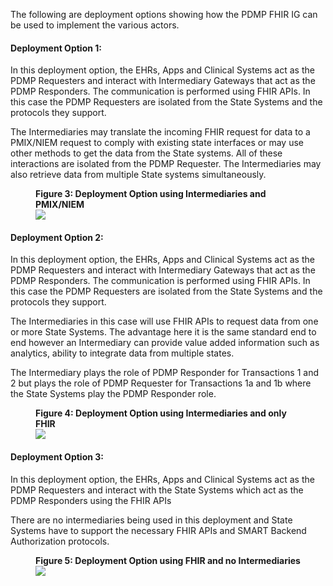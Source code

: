The following are deployment options showing how the PDMP FHIR IG can be used to implement the various actors.

#### Deployment Option 1:

In this deployment option, the EHRs, Apps and Clinical Systems act as the PDMP Requesters and interact with Intermediary Gateways that act as the PDMP Responders. The communication is performed using FHIR APIs. In this case the PDMP Requesters are isolated from the State  Systems and the protocols they support.

The Intermediaries may translate the incoming FHIR request for data to a PMIX/NIEM request to comply with existing state interfaces or may use other methods to get the data from the State  systems. All of these interactions are isolated from the PDMP Requester. The Intermediaries may also retrieve data from multiple State  systems simultaneously.

<div>
<figure class="figure">
<figcaption class="figure-caption"><strong>Figure 3: Deployment Option using Intermediaries and PMIX/NIEM</strong></figcaption>
  <img src="dep-option-1.png" style="float:none">  
    </p>
</figure>
</div>


#### Deployment Option 2:

In this deployment option, the EHRs, Apps and Clinical Systems act as the PDMP Requesters and interact with Intermediary Gateways that act as the PDMP Responders. The communication is performed using FHIR APIs. In this case the PDMP Requesters are isolated from the State  Systems and the protocols they support.

The Intermediaries in this case will use FHIR APIs to request data from one or more State  Systems. The advantage here it is the same standard end to end however an Intermediary can provide value added information such as analytics, ability to integrate data from multiple states.

The Intermediary plays the role of PDMP Responder for Transactions 1 and 2 but plays the role of PDMP Requester for Transactions 1a and 1b where the State  Systems play the PDMP Responder role.

<div>
<figure class="figure">
<figcaption class="figure-caption"><strong>Figure 4: Deployment Option using Intermediaries and only FHIR</strong></figcaption>
  <img src="dep-option-2.png" style="float:none">  
    </p>
</figure>
</div>


#### Deployment Option 3:

In this deployment option, the EHRs, Apps and Clinical Systems act as the PDMP Requesters and interact with the State  Systems which act as the PDMP Responders using the FHIR APIs

There are no intermediaries being used in this deployment and State  Systems have to support the necessary FHIR APIs and SMART Backend Authorization protocols.

<div>
<figure class="figure">
<figcaption class="figure-caption"><strong>Figure 5: Deployment Option using FHIR and no Intermediaries</strong></figcaption>
  <img src="dep-option-3.png" style="float:none">  
    </p>
</figure>
</div>

 

<br>



